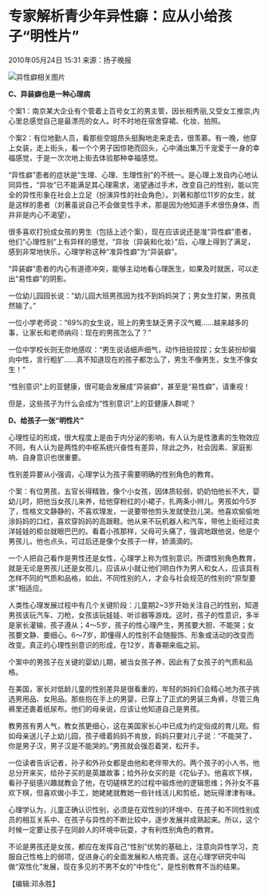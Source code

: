 # 专家解析青少年异性癖：应从小给孩子“明性片”

2010年05月24日 15:31 来源：扬子晚报

![异性癖相关图片](http://www.chinanews.com.cn/fileftp/2010/04/2010-04-23/U76P4T47D13180F981DT20100423110629.jpg)

**C、异装癖也是一种心理病**

个案1：南京某大企业有个管着上百号女工的男主管，因长相秀丽,又受女工推崇,内心里总感觉自己是最漂亮的女人。时不时地在宿舍穿裙、化妆、拍照。

个案2：有位地勤人员，看那些空姐昂头挺胸地走来走去，很羡慕。有一晚，他穿上女装，走上街头，看一个个男子因惊艳而回头，心中涌出集万千宠爱于一身的幸福感觉，于是一次次地上街去体验那种幸福感觉。

“异性癖”患者的症状是“生理、心理、生理性别”的不统一。是心理上发自内心地认同异性，“异妆”已不能满足其心理需求，渴望通过手术，改变自己的性别，能以完全的异性形象在社会上立足（扮演异性的社会角色）。刘著和那位11岁的女生，就是这样的患者（刘著虽说自己不会做变性手术，那是因为他知道手术很伤身体，而并非是内心不渴望）。

很多喜欢打扮成女孩的男生（包括上述个案），现在应该说还是准“异性癖”患者，他们“心理性别”上有异样的感觉，“异妆（异装和化妆）”后，心理上得到了满足，感到非常地快乐，心理学称这种“准异性癖”为“异装癖”。

“异装癖”患者的内心有道德冲突，能够主动地看心理医生，如果及时就医，可以走出“易性癖”的阴影。

一位幼儿园园长说：“幼儿园大班男孩因为找不到妈妈哭了；男女生打架，男孩竟然输了。”

一位小学老师说：“69%的女生说，班上的男生缺乏男子汉气概……越来越多的事，让家长和老师纳闷：现在的男孩怎么了？”

一位中学校长则无奈地感叹：“男生说话细声细气，动作扭扭捏捏；女生装扮却偏向中性，言行粗犷……真不知道现在的孩子都怎么了，男生不像男生，女生不像女生！”

“性别意识”上的亚健康，很可能会发展成“异装癖”，甚至是“易性癖”，请重视！

但是，这些孩子为什么会成为“性别意识”上的亚健康人群呢？

**D、给孩子一张“明性片”**

心理性征的形成，很大程度上是由于内分泌的影响，有人认为是性激素的生物效应不同，有人认为是两性的中枢系统兴奋性有差异，除此之外，社会因素、家庭影响、自身意识也很重要。

性别差异要从小强调，心理学认为孩子需要明确的性别角色的教育。

个案：有位男孩，五官长得精致，像个小女孩，因体质较弱，奶奶怕他长不大，婴幼儿时，把他当女孩儿来养，给他穿粉红的小裙子，扎两条小辫儿。男孩如今5岁了，性格文文静静的，不喜欢理发，一说要带他剪头发就使劲儿哭。他喜欢偷偷地涂妈妈的口红，喜欢穿妈妈的高跟鞋。他从来不玩机器人和汽车，带他上街经过卖洋娃娃的柜台就眼巴巴的。看着小孩那样，父母可头痛了，强调地跟他说，他是个男孩儿，他也点头，可过后还是像个女孩子一样，娇滴滴的。

一个人把自己看作是男性还是女性，心理学上称为性别意识。所谓性别角色教育，就是无论是男孩儿还是女孩儿，应该从小就让他们明白作为男人和女人，应该具有怎样不同的气质和品格，如此，不同性别的人，才会与社会规范的性别的“原型要求”相适应。

人类性心理发展过程中有几个关键阶段：儿童期2~3岁开始关注自己的性别，知道男孩该玩汽车、刀枪，女孩该玩娃娃、听诊器等游戏。这时，孩子的性意识，多半是家长灌输，孩子遵从；4～5岁，孩子的性心理产生，男孩要大胆、不能哭；女孩要文静、要细心。6～7岁，即懂得人的性别不会随服饰、形象或活动的改变而改变。真正的心理性别意识的形成，在12岁，青春期来临之前。

个案中的男孩子在关键的婴幼儿期，被当女孩子养，因此有了女孩子的气质和品格。

在美国，家长对低龄儿童的性别差异是很看重的，年轻的妈妈们会精心地为孩子挑选男用品、女用品。那些抱在手上的男婴，已穿上了正式的男装三角裤，尽管三角裤里还裹着纸尿布。他们的母亲说，应该让他知道自己是男孩。

教男孩有男人气，教女孩更细心，这在美国家长心中已成为约定俗成的育儿观。假如母亲送儿子上幼儿园，孩子缠着妈妈不肯放，妈妈只要对儿子说：“不能哭了，你是男子汉，男子汉是不能哭的。”男孩就会强忍着哭，松开手。

一位读者告诉记者，孙子和外孙女都是由他和老伴带大的。两个孩子的小人书，他总分开来买，给孙子买的是英雄故事；给外孙女买的是《花仙子》。他喜欢下棋，看孙子挺感兴趣就教会了他，在切磋棋艺的过程中锻炼他的逻辑思维；外孙女不喜欢下棋，但喜欢做小手工，她姥姥就教她一些针线活儿和剪纸，她玩得津津有味。

心理学认为，儿童正确认识性别，必须是在双性别的环境中、在孩子和不同性别成员的相互关系中、在孩子与异性的不断比较中，逐步发展并成熟起来。所以，这个时候一定要让孩子在同龄人的环境中玩耍，才有利性别角色的教育。

不论是男孩还是女孩，都应在发挥自己“性别”优势的基础上，注意向异性学习，克服自己性格上的弱项，促进身心的全面发展和人格完善。这在心理学研究中叫做“双性化”发展，现在多见的不男不女的“中性化”，是性别教育不当的结果。

【编辑:邓永胜】